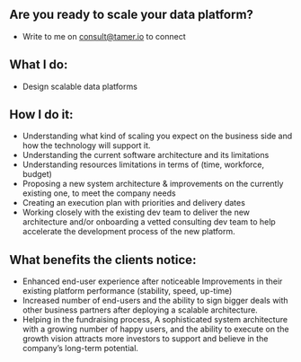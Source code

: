 ## Are you ready to scale your data platform?
* Write to me on consult@tamer.io to connect

## What I do:
* Design scalable data platforms

## How I do it:
* Understanding what kind of scaling you expect on the business side and how the technology will support it.
* Understanding the current software architecture and its limitations
* Understanding resources limitations in terms of (time, workforce, budget)
* Proposing a new system architecture & improvements on the currently existing one, to meet the company needs
* Creating an execution plan with priorities and delivery dates
* Working closely with the existing dev team to deliver the new architecture and/or onboarding a vetted consulting dev team to help accelerate the development process of the new platform.


## What benefits the clients notice:
* Enhanced end-user experience after noticeable Improvements in their existing platform performance (stability, speed, up-time)
* Increased number of end-users and the ability to sign bigger deals with other business partners after deploying a scalable architecture.
* Helping in the fundraising process, A sophisticated system architecture with a growing number of happy users, and the ability to execute on the growth vision attracts more investors to support and believe in the company’s long-term potential.
